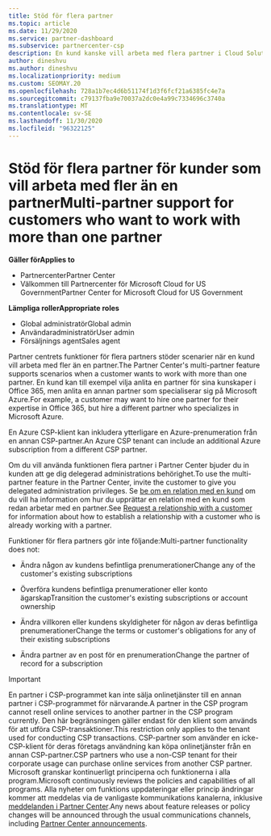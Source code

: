 ```yaml
---
title: Stöd för flera partner
ms.topic: article
ms.date: 11/29/2020
ms.service: partner-dashboard
ms.subservice: partnercenter-csp
description: En kund kanske vill arbeta med flera partner i Cloud Solution Provider-programmet som specialiserar sig på olika tjänster.
author: dineshvu
ms.author: dineshvu
ms.localizationpriority: medium
ms.custom: SEOMAY.20
ms.openlocfilehash: 728a1b7ec4d6b51174f1d3f6fcf21a6385fc4e7a
ms.sourcegitcommit: c79137fba9e70037a2dc0e4a99c7334696c3740a
ms.translationtype: MT
ms.contentlocale: sv-SE
ms.lasthandoff: 11/30/2020
ms.locfileid: "96322125"
---
```

# <a name="multi-partner-support-for-customers-who-want-to-work-with-more-than-one-partner"></a><span data-ttu-id="2a8ea-103">Stöd för flera partner för kunder som vill arbeta med fler än en partner</span><span class="sxs-lookup"><span data-stu-id="2a8ea-103">Multi-partner support for customers who want to work with more than one partner</span></span>

<span data-ttu-id="2a8ea-104">**Gäller för**</span><span class="sxs-lookup"><span data-stu-id="2a8ea-104">**Applies to**</span></span>

- <span data-ttu-id="2a8ea-105">Partnercenter</span><span class="sxs-lookup"><span data-stu-id="2a8ea-105">Partner Center</span></span>
- <span data-ttu-id="2a8ea-106">Välkommen till Partnercenter för Microsoft Cloud for US Government</span><span class="sxs-lookup"><span data-stu-id="2a8ea-106">Partner Center for Microsoft Cloud for US Government</span></span>

<span data-ttu-id="2a8ea-107">**Lämpliga roller**</span><span class="sxs-lookup"><span data-stu-id="2a8ea-107">**Appropriate roles**</span></span>

- <span data-ttu-id="2a8ea-108">Global administratör</span><span class="sxs-lookup"><span data-stu-id="2a8ea-108">Global admin</span></span>
- <span data-ttu-id="2a8ea-109">Användaradministratör</span><span class="sxs-lookup"><span data-stu-id="2a8ea-109">User admin</span></span>
- <span data-ttu-id="2a8ea-110">Försäljnings agent</span><span class="sxs-lookup"><span data-stu-id="2a8ea-110">Sales agent</span></span>

<span data-ttu-id="2a8ea-111">Partner centrets funktioner för flera partners stöder scenarier när en kund vill arbeta med fler än en partner.</span><span class="sxs-lookup"><span data-stu-id="2a8ea-111">The Partner Center's multi-partner feature supports scenarios when a customer wants to work with more than one partner.</span></span> <span data-ttu-id="2a8ea-112">En kund kan till exempel vilja anlita en partner för sina kunskaper i Office 365, men anlita en annan partner som specialiserar sig på Microsoft Azure.</span><span class="sxs-lookup"><span data-stu-id="2a8ea-112">For example, a customer may want to hire one partner for their expertise in Office 365, but hire a different partner who specializes in Microsoft Azure.</span></span>

<span data-ttu-id="2a8ea-113">En Azure CSP-klient kan inkludera ytterligare en Azure-prenumeration från en annan CSP-partner.</span><span class="sxs-lookup"><span data-stu-id="2a8ea-113">An Azure CSP tenant can include an additional Azure subscription from a different CSP partner.</span></span>

<span data-ttu-id="2a8ea-114">Om du vill använda funktionen flera partner i Partner Center bjuder du in kunden att ge dig delegerad administrations behörighet.</span><span class="sxs-lookup"><span data-stu-id="2a8ea-114">To use the multi-partner feature in the Partner Center, invite the customer to give you delegated administration privileges.</span></span> <span data-ttu-id="2a8ea-115">Se [be om en relation med en kund](request-a-relationship-with-a-customer.md) om du vill ha information om hur du upprättar en relation med en kund som redan arbetar med en partner.</span><span class="sxs-lookup"><span data-stu-id="2a8ea-115">See [Request a relationship with a customer](request-a-relationship-with-a-customer.md) for information about how to establish a relationship with a customer who is already working with a partner.</span></span>

<span data-ttu-id="2a8ea-116">Funktioner för flera partners gör inte följande:</span><span class="sxs-lookup"><span data-stu-id="2a8ea-116">Multi-partner functionality does not:</span></span>

- <span data-ttu-id="2a8ea-117">Ändra någon av kundens befintliga prenumerationer</span><span class="sxs-lookup"><span data-stu-id="2a8ea-117">Change any of the customer's existing subscriptions</span></span>

- <span data-ttu-id="2a8ea-118">Överföra kundens befintliga prenumerationer eller konto ägarskap</span><span class="sxs-lookup"><span data-stu-id="2a8ea-118">Transition the customer's existing subscriptions or account ownership</span></span>

- <span data-ttu-id="2a8ea-119">Ändra villkoren eller kundens skyldigheter för någon av deras befintliga prenumerationer</span><span class="sxs-lookup"><span data-stu-id="2a8ea-119">Change the terms or customer's obligations for any of their existing subscriptions</span></span>

- <span data-ttu-id="2a8ea-120">Ändra partner av en post för en prenumeration</span><span class="sxs-lookup"><span data-stu-id="2a8ea-120">Change the partner of record for a subscription</span></span>

> [!IMPORTANT]  
> <span data-ttu-id="2a8ea-121">En partner i CSP-programmet kan inte sälja onlinetjänster till en annan partner i CSP-programmet för närvarande.</span><span class="sxs-lookup"><span data-stu-id="2a8ea-121">A partner in the CSP program cannot resell online services to another partner in the CSP program currently.</span></span> <span data-ttu-id="2a8ea-122">Den här begränsningen gäller endast för den klient som används för att utföra CSP-transaktioner.</span><span class="sxs-lookup"><span data-stu-id="2a8ea-122">This restriction only applies to the tenant used for conducting CSP transactions.</span></span> <span data-ttu-id="2a8ea-123">CSP-partner som använder en icke-CSP-klient för deras företags användning kan köpa onlinetjänster från en annan CSP-partner.</span><span class="sxs-lookup"><span data-stu-id="2a8ea-123">CSP partners who use a non-CSP tenant for their corporate usage can purchase online services from another CSP partner.</span></span> <span data-ttu-id="2a8ea-124">Microsoft granskar kontinuerligt principerna och funktionerna i alla program.</span><span class="sxs-lookup"><span data-stu-id="2a8ea-124">Microsoft continuously reviews the policies and capabilities of all programs.</span></span> <span data-ttu-id="2a8ea-125">Alla nyheter om funktions uppdateringar eller princip ändringar kommer att meddelas via de vanligaste kommunikations kanalerna, inklusive [meddelanden i Partner Center](announcements/index.md).</span><span class="sxs-lookup"><span data-stu-id="2a8ea-125">Any news about feature releases or policy changes will be announced through the usual communications channels, including [Partner Center announcements](announcements/index.md).</span></span>
